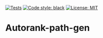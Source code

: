 [![Tests](https://github.com/Samhuw8a/Autorank-path-gen/actions/workflows/tests.yml/badge.svg)](https://github.com/Samhuw8a/Autorank-path-gen/actions/workflows/tests.yml)
<a href="https://github.com/psf/black"><img alt="Code style: black" src="https://img.shields.io/badge/code%20style-black-000000.svg"></a>
[![License: MIT](https://img.shields.io/badge/License-MIT-yellow.svg)](https://opensource.org/licenses/MIT)

# Autorank-path-gen
